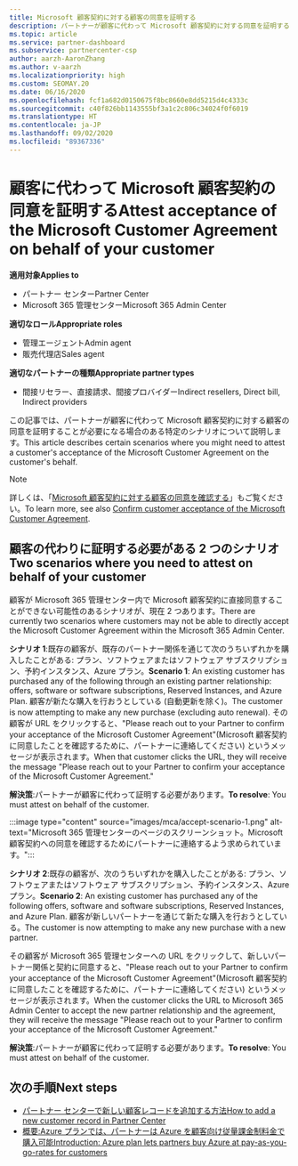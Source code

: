 ```yaml
---
title: Microsoft 顧客契約に対する顧客の同意を証明する
description: パートナーが顧客に代わって Microsoft 顧客契約に対する同意を証明することが必要になる場合について説明します。
ms.topic: article
ms.service: partner-dashboard
ms.subservice: partnercenter-csp
author: aarzh-AaronZhang
ms.author: v-aarzh
ms.localizationpriority: high
ms.custom: SEOMAY.20
ms.date: 06/16/2020
ms.openlocfilehash: fcf1a682d0150675f8bc8660e8dd5215d4c4333c
ms.sourcegitcommit: c40f826bb1143555bf3a1c2c806c34024f0f6019
ms.translationtype: HT
ms.contentlocale: ja-JP
ms.lasthandoff: 09/02/2020
ms.locfileid: "89367336"
---
```

# <a name="attest-acceptance-of-the-microsoft-customer-agreement-on-behalf-of-your-customer"></a><span data-ttu-id="f255b-103">顧客に代わって Microsoft 顧客契約の同意を証明する</span><span class="sxs-lookup"><span data-stu-id="f255b-103">Attest acceptance of the Microsoft Customer Agreement on behalf of your customer</span></span>

<span data-ttu-id="f255b-104">**適用対象**</span><span class="sxs-lookup"><span data-stu-id="f255b-104">**Applies to**</span></span>

- <span data-ttu-id="f255b-105">パートナー センター</span><span class="sxs-lookup"><span data-stu-id="f255b-105">Partner Center</span></span>
- <span data-ttu-id="f255b-106">Microsoft 365 管理センター</span><span class="sxs-lookup"><span data-stu-id="f255b-106">Microsoft 365 Admin Center</span></span>

<span data-ttu-id="f255b-107">**適切なロール**</span><span class="sxs-lookup"><span data-stu-id="f255b-107">**Appropriate roles**</span></span>

- <span data-ttu-id="f255b-108">管理エージェント</span><span class="sxs-lookup"><span data-stu-id="f255b-108">Admin agent</span></span>
- <span data-ttu-id="f255b-109">販売代理店</span><span class="sxs-lookup"><span data-stu-id="f255b-109">Sales agent</span></span>

<span data-ttu-id="f255b-110">**適切なパートナーの種類**</span><span class="sxs-lookup"><span data-stu-id="f255b-110">**Appropriate partner types**</span></span>

- <span data-ttu-id="f255b-111">間接リセラー、直接請求、間接プロバイダー</span><span class="sxs-lookup"><span data-stu-id="f255b-111">Indirect resellers, Direct bill, Indirect providers</span></span>

<span data-ttu-id="f255b-112">この記事では、パートナーが顧客に代わって Microsoft 顧客契約に対する顧客の同意を証明することが必要になる場合のある特定のシナリオについて説明します。</span><span class="sxs-lookup"><span data-stu-id="f255b-112">This article describes certain scenarios where you might need to attest a customer's acceptance of the Microsoft Customer Agreement on the customer's behalf.</span></span>

>[!NOTE]
><span data-ttu-id="f255b-113">詳しくは、「[Microsoft 顧客契約に対する顧客の同意を確認する](confirm-customer-agreement.md)」もご覧ください。</span><span class="sxs-lookup"><span data-stu-id="f255b-113">To learn more, see also [Confirm customer acceptance of the Microsoft Customer Agreement](confirm-customer-agreement.md).</span></span>

## <a name="two-scenarios-where-you-need-to-attest-on-behalf-of-your-customer"></a><span data-ttu-id="f255b-114">顧客の代わりに証明する必要がある 2 つのシナリオ</span><span class="sxs-lookup"><span data-stu-id="f255b-114">Two scenarios where you need to attest on behalf of your customer</span></span>

<span data-ttu-id="f255b-115">顧客が Microsoft 365 管理センター内で Microsoft 顧客契約に直接同意することができない可能性のあるシナリオが、現在 2 つあります。</span><span class="sxs-lookup"><span data-stu-id="f255b-115">There are currently two scenarios where customers may not be able to directly accept the Microsoft Customer Agreement within the Microsoft 365 Admin Center.</span></span>

<span data-ttu-id="f255b-116">**シナリオ 1**:既存の顧客が、既存のパートナー関係を通じて次のうちいずれかを購入したことがある: プラン、ソフトウェアまたはソフトウェア サブスクリプション、予約インスタンス、Azure プラン。</span><span class="sxs-lookup"><span data-stu-id="f255b-116">**Scenario 1**: An existing customer has purchased any of the following through an existing partner relationship: offers, software or software subscriptions, Reserved Instances, and Azure Plan.</span></span> <span data-ttu-id="f255b-117">顧客が新たな購入を行おうとしている (自動更新を除く)。</span><span class="sxs-lookup"><span data-stu-id="f255b-117">The customer is now attempting to make any new purchase (excluding auto renewal).</span></span> <span data-ttu-id="f255b-118">その顧客が URL をクリックすると、"Please reach out to your Partner to confirm your acceptance of the Microsoft Customer Agreement"(Microsoft 顧客契約に同意したことを確認するために、パートナーに連絡してください) というメッセージが表示されます。</span><span class="sxs-lookup"><span data-stu-id="f255b-118">When that customer clicks the URL, they will receive the message "Please reach out to your Partner to confirm your acceptance of the Microsoft Customer Agreement."</span></span>  

<span data-ttu-id="f255b-119">**解決策**:パートナーが顧客に代わって証明する必要があります。</span><span class="sxs-lookup"><span data-stu-id="f255b-119">**To resolve**: You must attest on behalf of the customer.</span></span>

:::image type="content" source="images/mca/accept-scenario-1.png" alt-text="Microsoft 365 管理センターのページのスクリーンショット。Microsoft 顧客契約への同意を確認するためにパートナーに連絡するよう求められています。":::

<span data-ttu-id="f255b-121">**シナリオ 2**:既存の顧客が、次のうちいずれかを購入したことがある: プラン、ソフトウェアまたはソフトウェア サブスクリプション、予約インスタンス、Azure プラン。</span><span class="sxs-lookup"><span data-stu-id="f255b-121">**Scenario 2**: An existing customer has purchased any of the following offers, software and software subscriptions, Reserved Instances, and Azure Plan.</span></span> <span data-ttu-id="f255b-122">顧客が新しいパートナーを通じて新たな購入を行おうとしている。</span><span class="sxs-lookup"><span data-stu-id="f255b-122">The customer is now attempting to make any new purchase with a new partner.</span></span>

<span data-ttu-id="f255b-123">その顧客が Microsoft 365 管理センターへの URL をクリックして、新しいパートナー関係と契約に同意すると、"Please reach out to your Partner to confirm your acceptance of the Microsoft Customer Agreement"(Microsoft 顧客契約に同意したことを確認するために、パートナーに連絡してください) というメッセージが表示されます。</span><span class="sxs-lookup"><span data-stu-id="f255b-123">When the customer clicks the URL to Microsoft 365 Admin Center to accept the new partner relationship and the agreement, they will receive the message "Please reach out to your Partner to confirm your acceptance of the Microsoft Customer Agreement."</span></span>  

<span data-ttu-id="f255b-124">**解決策**:パートナーが顧客に代わって証明する必要があります。</span><span class="sxs-lookup"><span data-stu-id="f255b-124">**To resolve**: You must attest on behalf of the customer.</span></span>  

## <a name="next-steps"></a><span data-ttu-id="f255b-125">次の手順</span><span class="sxs-lookup"><span data-stu-id="f255b-125">Next steps</span></span>

- [<span data-ttu-id="f255b-126">パートナー センターで新しい顧客レコードを追加する方法</span><span class="sxs-lookup"><span data-stu-id="f255b-126">How to add a new customer record in Partner Center</span></span>](add-a-new-customer.md)
- [<span data-ttu-id="f255b-127">概要:Azure プランでは、パートナーは Azure を顧客向け従量課金制料金で購入可能</span><span class="sxs-lookup"><span data-stu-id="f255b-127">Introduction: Azure plan lets partners buy Azure at pay-as-you-go-rates for customers</span></span>](azure-plan-lp.md)
